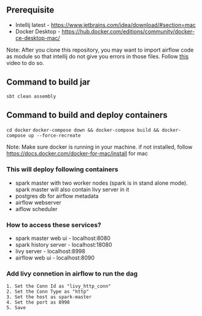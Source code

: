 ## Prerequisite
* Intellij latest - https://www.jetbrains.com/idea/download/#section=mac
* Docker Desktop - https://hub.docker.com/editions/community/docker-ce-desktop-mac/ 

Note: After you clone this repository, you may want to import airflow code as module so that intellij do not give you errors in those files. Follow [this](https://drive.google.com/a/thoughtworks.com/file/d/1VmFpmOVta7u0qqcMT2cnTm53RKS-9uuD/view?usp=sharing) video to do so.

## Command to build jar
`sbt clean assembly`

## Command to build and deploy containers
`cd docker`
`docker-compose down && docker-compose build && docker-compose up --force-recreate`

Note: Make sure docker is running in your machine. if not installed, follow https://docs.docker.com/docker-for-mac/install for mac
### This will deploy following containers
* spark master with two worker nodes (spark is in stand alone mode). spark master will also contain livy server in it
* postgres db for airflow metadata
* airflow webserver
* aiflow scheduler

### How to access these services?
* spark master web ui - localhost:8080
* spark history server - localhost:18080
* livy server - localhost:8998
* airflow web ui - localhost:8090

### Add livy connetion in airflow to run the dag
    1. Set the Conn Id as "livy_http_conn"
    2. Set the Conn Type as "http"
    3. Set the host as spark-master
    4. Set the port as 8998
    5. Save
